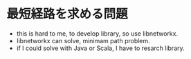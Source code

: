 # 最短経路を求める問題
* this is hard to me, to develop library, so use libnetworkx.
* libnetworkx can solve, minimam path problem.
* if I could solve with Java or Scala, I have to resarch library.
